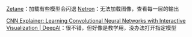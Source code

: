 [Zetane](https://blog.csdn.net/Joker00007/article/details/123023111)：加载有些模型会闪退
[Netron](https://zhuanlan.zhihu.com/p/78822770)：无法加载图像，查看每一层的输出

[CNN Explainer: Learning Convolutional Neural Networks with Interactive Visualization | DeepAI](https://deepai.org/publication/cnn-explainer-learning-convolutional-neural-networks-with-interactive-visualization)：很不错，但好像是教学用，没办法打开指定模型

